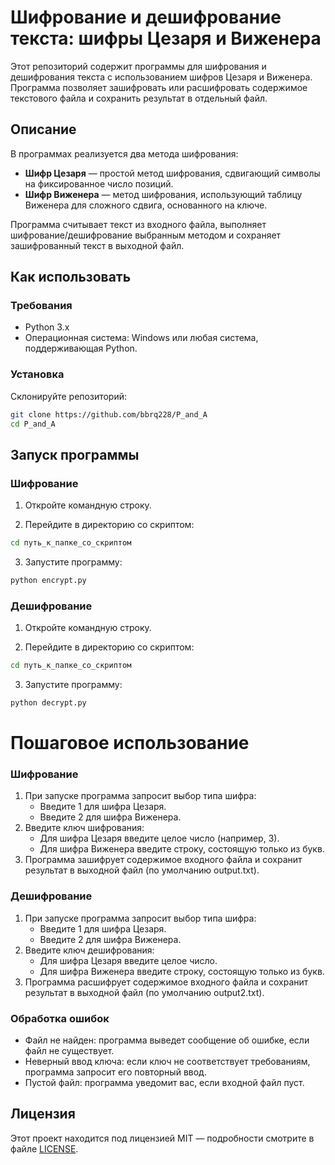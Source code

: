 # Шифрование и дешифрование текста: шифры Цезаря и Виженера 

Этот репозиторий содержит программы для шифрования и дешифрования текста с использованием шифров Цезаря и Виженера. Программа позволяет зашифровать или расшифровать содержимое текстового файла и сохранить результат в отдельный файл.

## Описание

В программах реализуется два метода шифрования:
- **Шифр Цезаря** — простой метод шифрования, сдвигающий символы на фиксированное число позиций.
- **Шифр Виженера** — метод шифрования, использующий таблицу Виженера для сложного сдвига, основанного на ключе.

Программа считывает текст из входного файла, выполняет шифрование/дешифрование выбранным методом и сохраняет зашифрованный текст в выходной файл.

## Как использовать

### Требования

- Python 3.x
- Операционная система: Windows или любая система, поддерживающая Python.

### Установка


Склонируйте репозиторий:
```bash
git clone https://github.com/bbrq228/P_and_A
cd P_and_A
```

## Запуск программы

### Шифрование

1. Откройте командную строку.

2. Перейдите в директорию со скриптом:

```bash
cd путь_к_папке_со_скриптом
```
3. Запустите программу:
```bash
python encrypt.py
```

### Дешифрование

1. Откройте командную строку.

2. Перейдите в директорию со скриптом:

```bash
cd путь_к_папке_со_скриптом
```
3. Запустите программу:
```bash
python decrypt.py
```

# Пошаговое использование

### Шифрование

1. При запуске программа запросит выбор типа шифра:
   + Введите 1 для шифра Цезаря.
   + Введите 2 для шифра Виженера.
2. Введите ключ шифрования:
    + Для шифра Цезаря введите целое число (например, 3).
    + Для шифра Виженера введите строку, состоящую только из букв.
3. Программа зашифрует содержимое входного файла и сохранит результат в выходной файл (по умолчанию output.txt).

### Дешифрование

1. При запуске программа запросит выбор типа шифра:
   + Введите 1 для шифра Цезаря.
   + Введите 2 для шифра Виженера.
2. Введите ключ дешифрования:
   + Для шифра Цезаря введите целое число.
   + Для шифра Виженера введите строку, состоящую только из букв.
3. Программа расшифрует содержимое входного файла и сохранит результат в выходной файл (по умолчанию output2.txt).

### Обработка ошибок
+ Файл не найден: программа выведет сообщение об ошибке, если файл не существует.
+ Неверный ввод ключа: если ключ не соответствует требованиям, программа запросит его повторный ввод.
+ Пустой файл: программа уведомит вас, если входной файл пуст.

## Лицензия
Этот проект находится под лицензией MIT — подробности смотрите в файле [LICENSE](LICENSE.txt).
